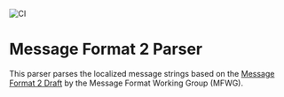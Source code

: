 ![CI](https://github.com/expect-digital/go-mf2/actions/workflows/ci.yaml/badge.svg)

# Message Format 2 Parser

This parser parses the localized message strings based on the [Message Format 2 Draft](https://github.com/unicode-org/message-format-wg/blob/7c00820a0462679eba696181c45bfadb43d2eedd/spec/message.abnf) by the Message Format Working Group (MFWG).
